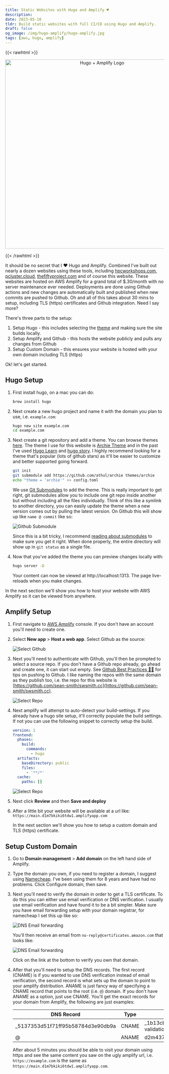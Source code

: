 ```yaml
---
title: Static Websites with Hugo and Amplify ♥️
description:
date: 2023-05-10
tldr: Build static websites with full CI/CD using Hugo and Amplify.
draft: false
og_image: /img/hugo-amplify/hugo-amplify.jpg
tags: [aws, hugo, amplify]
---
```


{{< rawhtml >}}
<p align="center">
    <img src='/img/hugo-amplify/hugo-amplify.jpg' alt='Hugo + Amplify Logo' style='border: 0px; width:600px;' />
</p>
{{< /rawhtml >}}

It should be no secret that I ♥️ Hugo and Amplify. Combined I've built out nearly a dozen websites using these tools, including [hpcworkshops.com](https://www.hpcworkshops.com/), [pcluster.cloud](https://pcluster.cloud), [thefiftyproject.com](https://thefiftyproject.com/) and of course this website. These websites are hosted on AWS Amplify for a grand total of $.30/month with no server maintenance ever needed. Deployments are done using Github actions and new changes are automatically built and published when new commits are pushed to Github. Oh and all of this takes about 30 mins to setup, including TLS (https) certificates and Github integration. Need I say more?

There's three parts to the setup:

1. Setup Hugo - this includes selecting the [theme](https://themes.gohugo.io/) and making sure the site builds locally.
2. Setup Amplify and Github - this hosts the website publicly and pulls any changes from Github
3. Setup Custom Domain - this ensures your website is hosted with your own domain including TLS (https)

Ok! let's get started.

## Hugo Setup

1. First install hugo, on a mac you can do:

    ```bash
    brew install hugo
    ```

2. Next create a new hugo project and name it with the domain you plan to use, i.e. `example.com`:

    ```bash
    hugo new site example.com
    cd example.com
    ```

2. Next create a git repository and add a theme. You can browse themes [here](https://themes.gohugo.io/). The theme I use for this website is [Archie Theme](https://github.com/athul/archie) and in the past I've used [Hugo Learn](https://github.com/matcornic/hugo-theme-learn) and [hugo story](https://themes.gohugo.io/themes/hugo-story/). I highly recommend looking for a theme that's popular (lots of github stars) as it'll be easier to customize and better supported going forward.

    ```bash
    git init
    git submodule add https://github.com/athul/archie themes/archie
    echo "theme = 'archie'" >> config.toml
    ```

    We use [Git Submodules](https://www.atlassian.com/git/tutorials/git-submodule) to add the theme. This is really important to get right, git submodules allow you to include one git repo inside another but without including all the files individually. Think of this like a symlink to another directory, you can easily update the theme when a new version comes out by pulling the latest version. On Github this will show up like `name @ commit` like so:

    ![Github Submodule](/img/hugo-amplify/github-submodule.png)
    
    Since this is a bit tricky, I recommend [reading about submodules]() to make sure you get it right. When done properly, the entire directory will show up in `git status` as a single file.

3. Now that you've added the theme you can preview changes locally with:

    ```bash
    hugo server -D
    ```

    Your content can now be viewed at http://localhost:1313. The page live-reloads when you make changes.

In the next section we'll show you how to host your website with AWS Amplify so it can be viewed from anywhere.

## Amplify Setup

1. First navigate to [AWS Amplify](https://console.aws.amazon.com/amplify/home) console. If you don't have an account you'll need to create one.

2. Select **New app** > **Host a web app**. Select Github as the source:

    ![Select Github](/img/hugo-amplify/setup-1.png)

3. Next you'll need to authenticate with Github, you'll then be prompted to select a source repo. If you don't have a Github repo already, go ahead and create one, it can start out empty. See [Github Best Practices 🦸‍♂️](/posts/github-best-practices.html) for tips on pushing to Github. I like naming the repos with the same domain as they publish too, i.e. the repo for this website is [https://github.com/sean-smith/swsmith.cc](https://github.com/sean-smith/swsmith.cc).

    ![Select Repo](/img/hugo-amplify/setup-2.png)

3. Next amplify will attempt to auto-detect your build-settings. If you already have a hugo site setup, it'll correctly populate the build settings. If not you can use the following snippet to correctly setup the build.

    ```yaml
    version: 1
    frontend:
      phases:
        build:
          commands:
            - hugo
      artifacts:
        baseDirectory: public
        files:
          - '**/*'
      cache:
        paths: []
    ```

    ![Select Repo](/img/hugo-amplify/setup-3.png)

4. Next click **Review** and then **Save and deploy**

5. After a little bit your website will be available at a url like: `https://main.d1m7bkiki6tdw1.amplifyapp.com`

    In the next section we'll show you how to setup a custom domain and TLS (https) certificate.

## Setup Custom Domain

1. Go to **Domain management** > **Add domain** on the left hand side of Amplify.

2. Type the domain you own, if you need to register a domain, I suggest using [Namecheap](https://namecheap.com/). I've been using them for 8 years and have had no problems. Click Configure domain, then save.

3. Next you'll need to verify the domain in order to get a TLS certificate. To do this you can either use email verification or DNS verification. I usually use email verification and have found it to be a bit simpler. Make sure you have email forwarding setup with your domain registrar, for namecheap I set this up like so:

    ![DNS Email forwarding](/img/hugo-amplify/dns-email.png)

    You'll then receive an email from `no-reply@certificates.amazon.com` that looks like:

    ![DNS Email forwarding](/img/hugo-amplify/dns-email-verify.png)

    Click on the link at the bottom to verify you own that domain.

2. After that you'll need to setup the DNS records. The first record (CNAME) is if you wanted to use DNS verification instead of email verification, the second record is what sets up the domain to point to your amplify distribution. ANAME is just fancy way of specifying a CNAME record that points to the root (i.e. `@`) domain. If you don't have ANAME as a option, just use CNAME. You'll get the exact records for your domain from Amplify, the following are just examples:

    | DNS Record                        | Type  | Value                                                             |
    |-----------------------------------|-------|-------------------------------------------------------------------|
    | _5137353d51f71ff95b58784d3e90db9a | CNAME | _1b13cb0a6a0d9e116eb58afe63b86aea.rdnyqppgxp.acm-validations.aws. |
    | @                                 | ANAME | d2m437qjvig5d8.cloudfront.net                                     |

    After about 5 minutes you should be able to visit your domain using https and see the same content you saw on the ugly amplify url, i.e. `https://example.com` is the same as `https://main.d1m7bkiki6tdw1.amplifyapp.com`.